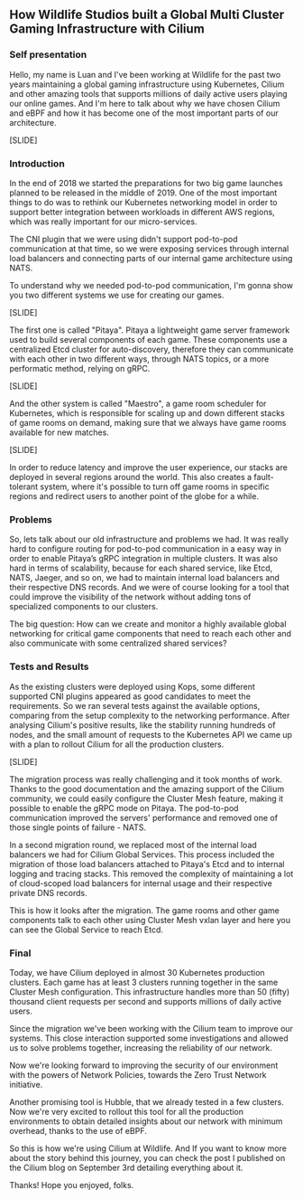 ## How Wildlife Studios built a Global Multi Cluster Gaming Infrastructure with Cilium

### Self presentation

Hello, my name is Luan and I've been working at Wildlife for the past two years maintaining a global gaming infrastructure using Kubernetes, Cilium and other amazing tools that supports millions of daily active users playing our online games. And I'm here to talk about why we have chosen Cilium and eBPF and how it has become one of the most important parts of our architecture.

[SLIDE]

### Introduction

In the end of 2018 we started the preparations for two big game launches planned to be released in the middle of 2019. One of the most important things to do was to rethink our Kubernetes networking model in order to support better integration between workloads in different AWS regions, which was really important for our micro-services. 

The CNI plugin that we were using didn't support pod-to-pod communication at that time, so we were exposing services through internal load balancers and connecting parts of our internal game architecture using NATS.

To understand why we needed pod-to-pod communication, I'm gonna show you two different systems we use for creating our games.

[SLIDE]

The first one is called "Pitaya". Pitaya a lightweight game server framework used to build several components of each game. These components use a centralized Etcd cluster for auto-discovery, therefore they can communicate with each other in two different ways, through NATS topics, or a more performatic method, relying on gRPC.

[SLIDE]

And the other system is called "Maestro", a game room scheduler for Kubernetes, which is responsible for scaling up and down different stacks of game rooms on demand, making sure that we always have game rooms available for new matches.

[SLIDE]

In order to reduce latency and improve the user experience, our stacks are deployed in several regions around the world. This also creates a fault-tolerant system, where it's possible to turn off game rooms in specific regions and redirect users to another point of the globe for a while.

### Problems

So, lets talk about our old infrastructure and problems we had. It was really hard to configure routing for pod-to-pod communication in a easy way in order to enable Pitaya’s gRPC integration in multiple clusters. It was also hard in terms of scalability, because for each shared service, like Etcd, NATS, Jaeger, and so on, we had to maintain internal load balancers and their respective DNS records. And we were of course looking for a tool that could improve the visibility of the network without adding tons of specialized components to our clusters.

The big question: How can we create and monitor a highly available global networking for critical game components that need to reach each other and also communicate with some centralized shared services?

### Tests and Results

As the existing clusters were deployed using Kops, some different supported CNI plugins appeared as good candidates to meet the requirements. So we ran several tests against the available options, comparing from the setup complexity to the networking performance. After analysing Cilium's positive results, like the stability running hundreds of nodes, and the small amount of requests to the Kubernetes API we came up with a plan to rollout Cilium for all the production clusters. 

[SLIDE]

The migration process was really challenging and it took months of work. Thanks to the good documentation and the amazing support of the Cilium community, we could easily configure the Cluster Mesh feature, making it possible to enable the gRPC mode on Pitaya. The pod-to-pod communication improved the servers' performance and removed one of those single points of failure - NATS.

In a second migration round, we replaced most of the internal load balancers we had for Cilium Global Services. This process included the migration of those load balancers attached to Pitaya's Etcd and to internal logging and tracing stacks. This removed the complexity of maintaining a lot of cloud-scoped load balancers for internal usage and their respective private DNS records.

This is how it looks after the migration. The game rooms and other game components talk to each other using Cluster Mesh vxlan layer and here you can see the Global Service to reach Etcd.

### Final

Today, we have Cilium deployed in almost 30 Kubernetes production clusters. Each game has at least 3 clusters running together in the same Cluster Mesh configuration. This infrastructure handles more than 50 (fifty) thousand client requests per second and supports millions of daily active users.

Since the migration we've been working with the Cilium team to improve our systems. This close interaction supported some investigations and allowed us to solve problems together, increasing the reliability of our network.

Now we're looking forward to improving the security of our environment with the powers of Network Policies, towards the Zero Trust Network initiative. 

Another promising tool is Hubble, that we already tested in a few clusters. Now we're very excited to rollout this tool for all the production environments to obtain detailed insights about our network with minimum overhead, thanks to the use of eBPF.

So this is how we're using Cilium at Wildlife. And If you want to know more about the story behind this journey, you can check the post I published on the Cilium blog on September 3rd detailing everything about it.

Thanks! Hope you enjoyed, folks.
